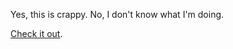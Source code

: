 Yes, this is crappy. No, I don't know what I'm doing.

[Check it out](https://rakeshpai.github.io/digit-recognition/).